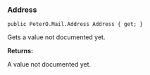 ### Address

    public PeterO.Mail.Address Address { get; }

Gets a value not documented yet.

<b>Returns:</b>

A value not documented yet.
